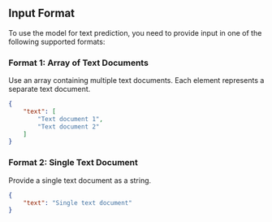 ## Input Format

To use the model for text prediction, you need to provide input in one of the following supported formats:

### Format 1: Array of Text Documents

Use an array containing multiple text documents. Each element represents a separate text document.

```json
{
    "text": [
        "Text document 1",
        "Text document 2"
    ]
}
```

### Format 2: Single Text Document

Provide a single text document as a string.

```json
{
    "text": "Single text document"
}
```
